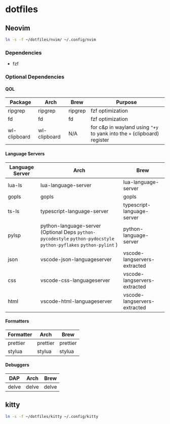 # dotfiles

## Neovim

```bash
ln -s -f ~/dotfiles/nvim/ ~/.config/nvim
```

### Dependencies

- fzf

### Optional Dependencies

#### QOL

| Package      | Arch         | Brew    | Purpose                                                                  |
| ------------ | ------------ | ------- | ------------------------------------------------------------------------ |
| ripgrep      | ripgrep      | ripgrep | fzf optimization                                                         |
| fd           | fd           | fd      | fzf optimization                                                         |
| wl-clipboard | wl-clipboard | N/A     | for c&p in wayland using `"+y` to yank into the `+` (clipboard) register |

#### Language Servers

| Language Server | Arch                                                                                                               | Brew                         |
| --------------- | ------------------------------------------------------------------------------------------------------------------ | ---------------------------- |
| lua-ls          | lua-language-server                                                                                                | lua-language-server          |
| gopls           | gopls                                                                                                              | gopls                        |
| ts-ls           | typescript-language-server                                                                                         | typescript-language-server   |
| pylsp           | python-language-server (Optional Deps `python-pycodestyle` `python-pydocstyle` `python-pyflakes` `python-pylint` ) | python-language-server       |
| json            | vscode-json-languageserver                                                                                         | vscode-langservers-extracted |
| css             | vscode-css-languageserver                                                                                          | vscode-langservers-extracted |
| html            | vscode-html-languageserver                                                                                         | vscode-langservers-extracted |

#### Formatters

| Formatter | Arch     | Brew     |
| --------- | -------- | -------- |
| prettier  | prettier | prettier |
| stylua    | stylua   | stylua   |

#### Debuggers

| DAP   | Arch  | Brew  |
| ----- | ----- | ----- |
| delve | delve | delve |

## kitty

```bash
ln -s -f ~/dotfiles/kitty ~/.config/kitty
```
